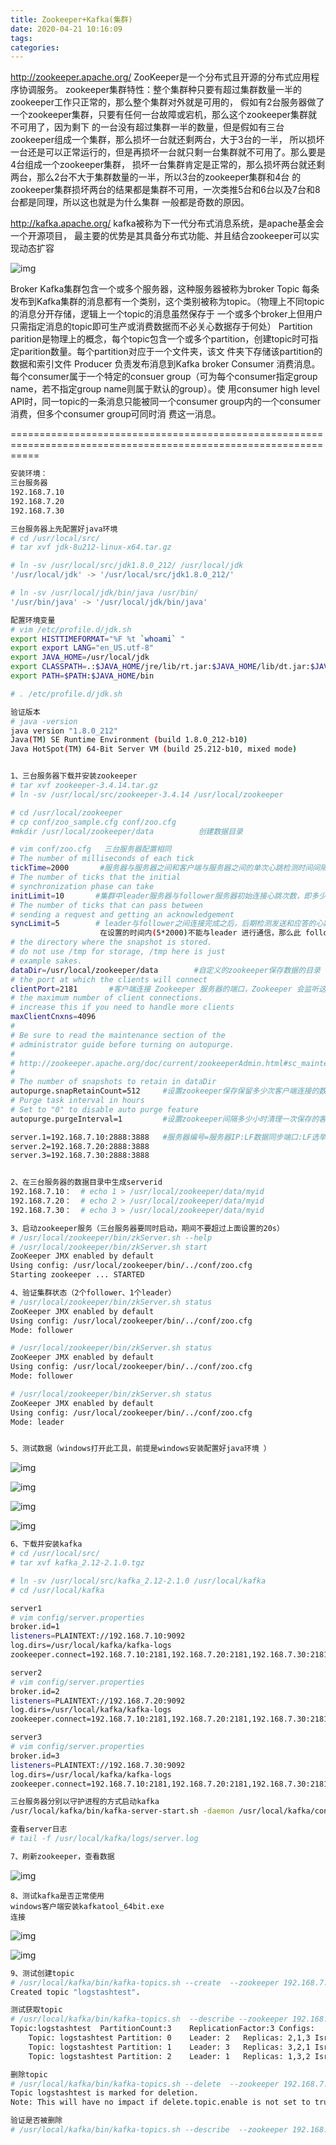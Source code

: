 ```yaml
---
title: Zookeeper+Kafka(集群)
date: 2020-04-21 10:16:09
tags:
categories:
---
```


http://zookeeper.apache.org/
  ZooKeeper是一个分布式且开源的分布式应用程序协调服务。
  zookeeper集群特性：整个集群种只要有超过集群数量一半的zookeeper工作只正常的，那么整个集群对外就是可用的，
假如有2台服务器做了一个zookeeper集群，只要有任何一台故障或宕机，那么这个zookeeper集群就不可用了，因为剩下
的一台没有超过集群一半的数量，但是假如有三台zookeeper组成一个集群，那么损坏一台就还剩两台，大于3台的一半，
所以损坏一台还是可以正常运行的，但是再损坏一台就只剩一台集群就不可用了。那么要是4台组成一个zookeeper集群，
损坏一台集群肯定是正常的，那么损坏两台就还剩两台，那么2台不大于集群数量的一半，所以3台的zookeeper集群和4台
的zookeeper集群损坏两台的结果都是集群不可用，一次类推5台和6台以及7台和8台都是同理，所以这也就是为什么集群
一般都是奇数的原因。

http://kafka.apache.org/
  kafka被称为下一代分布式消息系统，是apache基金会一个开源项目，
  最主要的优势是其具备分布式功能、并且结合zookeeper可以实现动态扩容

<!--more-->

![img](Zookeeper-Kafka-集群/kafka.jpg)

Broker
Kafka集群包含一个或多个服务器，这种服务器被称为broker
Topic 
每条发布到Kafka集群的消息都有一个类别，这个类别被称为topic。（物理上不同topic的消息分开存储，逻辑上一个topic的消息虽然保存于
一个或多个broker上但用户只需指定消息的topic即可生产或消费数据而不必关心数据存于何处）
Partition 
parition是物理上的概念，每个topic包含一个或多个partition，创建topic时可指定parition数量。每个partition对应于一个文件夹，该文
件夹下存储该partition的数据和索引文件
Producer 
负责发布消息到Kafka broker
Consumer 
消费消息。每个consumer属于一个特定的consuer group（可为每个consumer指定group name，若不指定group name则属于默认的group）。使
用consumer high level API时，同一topic的一条消息只能被同一个consumer group内的一个consumer消费，但多个consumer group可同时消
费这一消息。

=================================================================================================================

```sh
安装环境：
三台服务器
192.168.7.10
192.168.7.20
192.168.7.30

三台服务器上先配置好java环境
# cd /usr/local/src/
# tar xvf jdk-8u212-linux-x64.tar.gz

# ln -sv /usr/local/src/jdk1.8.0_212/ /usr/local/jdk
'/usr/local/jdk' -> '/usr/local/src/jdk1.8.0_212/'

# ln -sv /usr/local/jdk/bin/java /usr/bin/
'/usr/bin/java' -> '/usr/local/jdk/bin/java'

配置环境变量
# vim /etc/profile.d/jdk.sh
export HISTTIMEFORMAT="%F %t `whoami` "
export export LANG="en_US.utf-8"
export JAVA_HOME=/usr/local/jdk
export CLASSPATH=.:$JAVA_HOME/jre/lib/rt.jar:$JAVA_HOME/lib/dt.jar:$JAVA_HOME/lib/tools.jar
export PATH=$PATH:$JAVA_HOME/bin

# . /etc/profile.d/jdk.sh

验证版本
# java -version
java version "1.8.0_212"
Java(TM) SE Runtime Environment (build 1.8.0_212-b10)
Java HotSpot(TM) 64-Bit Server VM (build 25.212-b10, mixed mode)


1、三台服务器下载并安装zookeeper
# tar xvf zookeeper-3.4.14.tar.gz
# ln -sv /usr/local/src/zookeeper-3.4.14 /usr/local/zookeeper

# cd /usr/local/zookeeper
# cp conf/zoo_sample.cfg conf/zoo.cfg
#mkdir /usr/local/zookeeper/data          创建数据目录

# vim conf/zoo.cfg   三台服务器配置相同
# The number of milliseconds of each tick
tickTime=2000       #服务器与服务器之间和客户端与服务器之间的单次心跳检测时间间隔，单位为毫秒
# The number of ticks that the initial 
# synchronization phase can take
initLimit=10       #集群中leader服务器与follower服务器初始连接心跳次数，即多少个2000毫秒
# The number of ticks that can pass between 
# sending a request and getting an acknowledgement
syncLimit=5        # leader与follower之间连接完成之后，后期检测发送和应答的心跳次数，如果该follower 
                    在设置的时间内(5*2000)不能与leader 进行通信，那么此 follower 将被视为不可用
# the directory where the snapshot is stored.
# do not use /tmp for storage, /tmp here is just 
# example sakes.
dataDir=/usr/local/zookeeper/data        #自定义的zookeeper保存数据的目录
# the port at which the clients will connect
clientPort=2181       #客户端连接 Zookeeper 服务器的端口，Zookeeper 会监听这个端口，接受客户端的访问请求
# the maximum number of client connections.
# increase this if you need to handle more clients
maxClientCnxns=4096
#
# Be sure to read the maintenance section of the 
# administrator guide before turning on autopurge.
#
# http://zookeeper.apache.org/doc/current/zookeeperAdmin.html#sc_maintenance
#
# The number of snapshots to retain in dataDir
autopurge.snapRetainCount=512     #设置zookeeper保存保留多少次客户端连接的数据
# Purge task interval in hours
# Set to "0" to disable auto purge feature
autopurge.purgeInterval=1         #设置zookeeper间隔多少小时清理一次保存的客户端数据

server.1=192.168.7.10:2888:3888   #服务器编号=服务器IP:LF数据同步端口:LF选举端口
server.2=192.168.7.20:2888:3888
server.3=192.168.7.30:2888:3888


2、在三台服务器的数据目录中生成serverid
192.168.7.10：  # echo 1 > /usr/local/zookeeper/data/myid
192.168.7.20：  # echo 2 > /usr/local/zookeeper/data/myid
192.168.7.30：  # echo 3 > /usr/local/zookeeper/data/myid

3、启动zookeeper服务（三台服务器要同时启动，期间不要超过上面设置的20s）
# /usr/local/zookeeper/bin/zkServer.sh --help
# /usr/local/zookeeper/bin/zkServer.sh start
ZooKeeper JMX enabled by default
Using config: /usr/local/zookeeper/bin/../conf/zoo.cfg
Starting zookeeper ... STARTED

4、验证集群状态（2个follower、1个leader）
# /usr/local/zookeeper/bin/zkServer.sh status
ZooKeeper JMX enabled by default
Using config: /usr/local/zookeeper/bin/../conf/zoo.cfg
Mode: follower

# /usr/local/zookeeper/bin/zkServer.sh status
ZooKeeper JMX enabled by default
Using config: /usr/local/zookeeper/bin/../conf/zoo.cfg
Mode: follower

# /usr/local/zookeeper/bin/zkServer.sh status
ZooKeeper JMX enabled by default
Using config: /usr/local/zookeeper/bin/../conf/zoo.cfg
Mode: leader


5、测试数据（windows打开此工具，前提是windows安装配置好java环境 ）
```

![img](Zookeeper-Kafka-集群/QQ截图20190817020534.png)

![img](Zookeeper-Kafka-集群/QQ截图20190817021632.png)

![img](Zookeeper-Kafka-集群/QQ截图20190817021739.png)

![img](Zookeeper-Kafka-集群/QQ截图20190817021842.png)

```sh
6、下载并安装kafka
# cd /usr/local/src/
# tar xvf kafka_2.12-2.1.0.tgz

# ln -sv /usr/local/src/kafka_2.12-2.1.0 /usr/local/kafka
# cd /usr/local/kafka

server1
# vim config/server.properties
broker.id=1
listeners=PLAINTEXT://192.168.7.10:9092
log.dirs=/usr/local/kafka/kafka-logs
zookeeper.connect=192.168.7.10:2181,192.168.7.20:2181,192.168.7.30:2181

server2
# vim config/server.properties
broker.id=2
listeners=PLAINTEXT://192.168.7.20:9092
log.dirs=/usr/local/kafka/kafka-logs
zookeeper.connect=192.168.7.10:2181,192.168.7.20:2181,192.168.7.30:2181

server3
# vim config/server.properties
broker.id=3
listeners=PLAINTEXT://192.168.7.30:9092
log.dirs=/usr/local/kafka/kafka-logs
zookeeper.connect=192.168.7.10:2181,192.168.7.20:2181,192.168.7.30:2181

三台服务器分别以守护进程的方式启动kafka
/usr/local/kafka/bin/kafka-server-start.sh -daemon /usr/local/kafka/config/server.properties

查看server日志
# tail -f /usr/local/kafka/logs/server.log

7、刷新zookeeper，查看数据
```

![img](Zookeeper-Kafka-集群/QQ截图20190817025029.png)

```
8、测试kafka是否正常使用
windows客户端安装kafkatool_64bit.exe
连接
```

![img](Zookeeper-Kafka-集群/QQ截图20190817030619.png)

![img](Zookeeper-Kafka-集群/QQ截图20190817030917.png)

```sh
9、测试创建topic
# /usr/local/kafka/bin/kafka-topics.sh --create  --zookeeper 192.168.7.10:2181,192.168.7.20:2181,192.168.7.30:2181 --partitions 3 --replication-factor 3 --topic logstashtest
Created topic "logstashtest".

测试获取topic
# /usr/local/kafka/bin/kafka-topics.sh  --describe --zookeeper 192.168.7.10:2181,192.168.7.20:2181,192.168.7.30:2181  --topic logstashtest
Topic:logstashtest	PartitionCount:3	ReplicationFactor:3	Configs:
	Topic: logstashtest	Partition: 0	Leader: 2	Replicas: 2,1,3	Isr: 2,1,3
	Topic: logstashtest	Partition: 1	Leader: 3	Replicas: 3,2,1	Isr: 3,2,1
	Topic: logstashtest	Partition: 2	Leader: 1	Replicas: 1,3,2	Isr: 1,3,2

删除topic
# /usr/local/kafka/bin/kafka-topics.sh --delete  --zookeeper 192.168.7.10:2181,192.168.7.20:2181,192.168.7.30:2181 --topic logstashtest
Topic logstashtest is marked for deletion.
Note: This will have no impact if delete.topic.enable is not set to true.

验证是否被删除
# /usr/local/kafka/bin/kafka-topics.sh --describe  --zookeeper 192.168.7.10:2181,192.168.7.20:2181,192.168.7.30:2181 --topic logstashtest
```